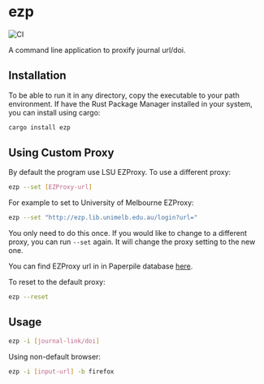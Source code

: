 # ezp

![CI](https://github.com/hhandika/ezp/workflows/CI/badge.svg)

A command line application to proxify journal url/doi.

## Installation

To be able to run it in any directory, copy the executable to your path environment. If have the Rust Package Manager installed in your system, you can install using cargo:

```Bash
cargo install ezp
```

## Using Custom Proxy

By default the program use LSU EZProxy. To use a different proxy:

```Bash
ezp --set [EZProxy-url]
```

For example to set to University of Melbourne EZProxy:

```Bash
ezp --set "http://ezp.lib.unimelb.edu.au/login?url="
```

You only need to do this once. If you would like to change to a different proxy, you can run `--set` again. It will change the proxy setting to the new one.

You can find EZProxy url in in Paperpile database [here](https://paperpile.com/guides/proxy-list/).

To reset to the default proxy:

```Bash
ezp --reset
```

## Usage

```Bash
ezp -i [journal-link/doi]
```

Using non-default browser:

```Bash
ezp -i [input-url] -b firefox
```
